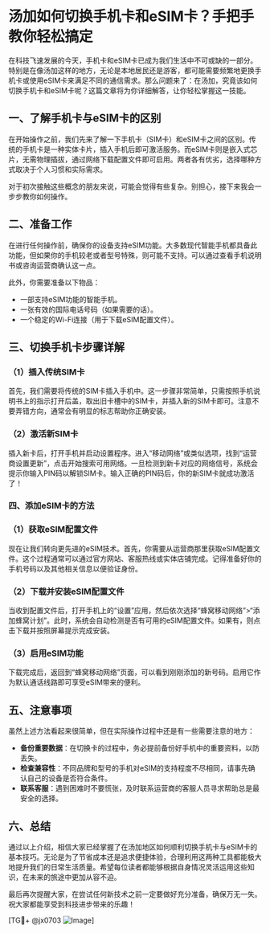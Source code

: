 # 汤加如何切换手机卡和eSIM卡？手把手教你轻松搞定

在科技飞速发展的今天，手机卡和eSIM卡已成为我们生活中不可或缺的一部分。特别是在像汤加这样的地方，无论是本地居民还是游客，都可能需要频繁地更换手机卡或使用eSIM卡来满足不同的通信需求。那么问题来了：在汤加，究竟该如何切换手机卡和eSIM卡呢？这篇文章将为你详细解答，让你轻松掌握这一技能。

## 一、了解手机卡与eSIM卡的区别

在开始操作之前，我们先来了解一下手机卡（SIM卡）和eSIM卡之间的区别。传统的手机卡是一种实体卡片，插入手机后即可激活服务。而eSIM卡则是嵌入式芯片，无需物理插拔，通过网络下载配置文件即可启用。两者各有优劣，选择哪种方式取决于个人习惯和实际需求。

对于初次接触这些概念的朋友来说，可能会觉得有些复杂。别担心，接下来我会一步步教你如何操作。

## 二、准备工作

在进行任何操作前，确保你的设备支持eSIM功能。大多数现代智能手机都具备此功能，但如果你的手机较老或者型号特殊，则可能不支持。可以通过查看手机说明书或咨询运营商确认这一点。

此外，你需要准备以下物品：
- 一部支持eSIM功能的智能手机。
- 一张有效的国际电话号码（如果需要的话）。
- 一个稳定的Wi-Fi连接（用于下载eSIM配置文件）。

## 三、切换手机卡步骤详解

### （1）插入传统SIM卡

首先，我们需要将传统的SIM卡插入手机中。这一步骤非常简单，只需按照手机说明书上的指示打开后盖，取出旧卡槽中的SIM卡，并插入新的SIM卡即可。注意不要弄错方向，通常会有明显的标志帮助你正确安装。

### （2）激活新SIM卡

插入新卡后，打开手机并启动设置程序。进入“移动网络”或类似选项，找到“运营商设置更新”，点击开始搜索可用网络。一旦检测到新卡对应的网络信号，系统会提示你输入PIN码以解锁SIM卡。输入正确的PIN码后，你的新SIM卡就成功激活了！

### 四、添加eSIM卡的方法

### （1）获取eSIM配置文件

现在让我们转向更先进的eSIM技术。首先，你需要从运营商那里获取eSIM配置文件。这个过程通常可以通过官方网站、客服热线或实体店铺完成。记得准备好你的手机号码以及其他相关信息以便验证身份。

### （2）下载并安装eSIM配置文件

当收到配置文件后，打开手机上的“设置”应用，然后依次选择“蜂窝移动网络”>“添加蜂窝计划”。此时，系统会自动检测是否有可用的eSIM配置文件。如果有，则点击下载并按照屏幕提示完成安装。

### （3）启用eSIM功能

下载完成后，返回到“蜂窝移动网络”页面，可以看到刚刚添加的新号码。启用它作为默认通话线路即可享受eSIM带来的便利。

## 五、注意事项

虽然上述方法看起来很简单，但在实际操作过程中还是有一些需要注意的地方：

- **备份重要数据**：在切换卡的过程中，务必提前备份好手机中的重要资料，以防丢失。
- **检查兼容性**：不同品牌和型号的手机对eSIM的支持程度不尽相同，请事先确认自己的设备是否符合条件。
- **联系客服**：遇到困难时不要慌张，及时联系运营商的客服人员寻求帮助总是最安全的选择。

## 六、总结

通过以上介绍，相信大家已经掌握了在汤加地区如何顺利切换手机卡与eSIM卡的基本技巧。无论是为了节省成本还是追求便捷体验，合理利用这两种工具都能极大地提升我们的日常生活质量。希望每位读者都能够根据自身情况灵活运用这些知识，在未来的旅途中更加从容不迫。

最后再次提醒大家，在尝试任何新技术之前一定要做好充分准备，确保万无一失。祝大家都能享受到科技进步带来的乐趣！

[TG💪+ @jx0703 ![Image](https://github.com/user-attachments/assets/dbca1d08-cadb-493c-b0ec-ad6f7a83f270)]